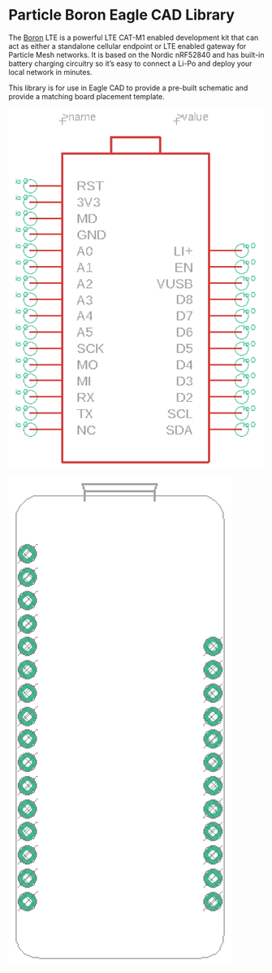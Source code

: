 # Particle Boron Eagle CAD Library

The [Boron](https://docs.particle.io/datasheets/cellular/boron-datasheet/) LTE is a powerful LTE CAT-M1 enabled development kit that can act as either a standalone cellular endpoint or LTE enabled gateway for Particle Mesh networks. It is based on the Nordic nRF52840 and has built-in battery charging circuitry so it’s easy to connect a Li-Po and deploy your local network in minutes.

This library is for use in Eagle CAD to provide a pre-built schematic and provide a matching board placement template.

![alt text](https://github.com/tjpilson/particle/blob/master/images/Schematic.png "Schematic")

![alt text](https://github.com/tjpilson/particle/blob/master/images/Board.png "Board")
